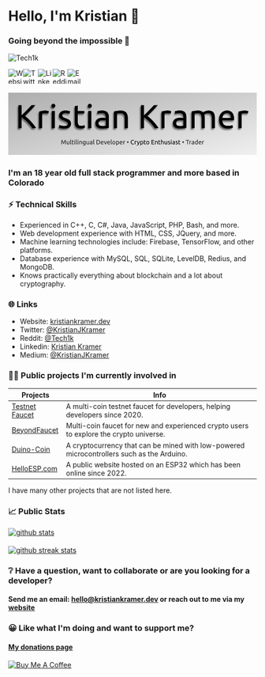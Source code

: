 <h1 align="left">Hello, I'm Kristian 👋</h1>
<h3 align="left">Going beyond the impossible 🚀</h3>

<p align="left"> <img src="https://komarev.com/ghpvc/?username=Tech1k&label=Profile%20views&color=0e75b6&style=flat" alt="Tech1k" /> </p>

<a href="https://kristiankramer.dev">
  <img align="left" alt="Website" width="30px" height="30px" src="https://kristiankramer.dev/assets/img/website.png" />
</a>
<a href="https://twitter.com/kristianjkramer">
  <img align="left" alt="Twitter" width="30px" height="30px" src="https://kristiankramer.dev/assets/img/twitter.png" />
</a>
<a href="https://www.linkedin.com/in/kristian-kramer/">
  <img align="left" alt="Linkedin" width="30px" height="30px" src="https://kristiankramer.dev/assets/img/linkedin.png" />
</a>
<a href="https://reddit.com/u/tech1k">
  <img align="left" alt="Reddit" width="30px" height="30px" src="https://kristiankramer.dev/assets/img/reddit.png" />
</a>
<a href="mailto:hello@kristiankramer.dev">
  <img align="left" alt="Email" width="30px" height="30px" src="https://kristiankramer.dev/assets/img/mail.png" />
</a>
<br />
<br />

![Kristian Kramer](kristian-og-banner-github.png?v=2)

### I'm an 18 year old full stack programmer and more based in Colorado

### ⚡️ Technical Skills
- Experienced in C++, C, C#, Java, JavaScript, PHP, Bash, and more. 
- Web development experience with HTML, CSS, JQuery, and more.
- Machine learning technologies include: Firebase, TensorFlow, and other platforms.
- Database experience with MySQL, SQL, SQLite, LevelDB, Redius, and MongoDB.
- Knows practically everything about blockchain and a lot about cryptography.

### 🌐 Links

- Website: <a href="https://kristiankramer.dev" target="_blank">kristiankramer.dev</a>
- Twitter: <a href="https://twitter.com/kristianjkramer" target="_blank">@KristianJKramer</a>
- Reddit: <a href="https://reddit.com/u/tech1k" target="_blank">@Tech1k</a>
- Linkedin: <a href="https://linkedin.com/in/kristian-kramer" target="_blank">Kristian Kramer</a>
- Medium: <a href="https://medium.com/@kristianjkramer" target="_blank">@KristianJKramer</a>

### 👨‍💻 Public projects I'm currently involved in
| Projects | Info
|--------------------------------------------------|------------------------------------------------------------------------------------------------|
| [Testnet Faucet](https://testnet-faucet.com) | A multi-coin testnet faucet for developers, helping developers since 2020.
| [BeyondFaucet](https://beyondfaucet.com) | Multi-coin faucet for new and experienced crypto users to explore the crypto universe.
| [Duino-Coin](https://duinocoin.com) | A cryptocurrency that can be mined with low-powered microcontrollers such as the Arduino.
| [HelloESP.com](https://helloesp.com) | A public website hosted on an ESP32 which has been online since 2022.

I have many other projects that are not listed here.

### 📈 Public Stats

<a href="#">
  <img align="center" src="https://github-readme-stats.vercel.app/api?username=tech1k&show_icons=true?count_private=true&theme=algolia" alt="github stats" />
</a>
<br/><br/>
<a href="#">
  <img align="center" src="https://github-readme-streak-stats.herokuapp.com/?user=Tech1k&theme=dark" alt="github streak stats" />
</a>

### ❔ Have a question, want to collaborate or are you looking for a developer?
#### Send me an email: <a href="mailto:hello@kristiankramer.dev">hello@kristiankramer.dev</a> or reach out to me via my <a href="https://kristiankramer.dev/#contact">website</a>

### 😀 Like what I'm doing and want to support me?
#### <a href="https://kristiankramer.dev/donate">My donations page</a>

<a href="https://www.buymeacoffee.com/kristiankramer" target="_blank"><img src="https://cdn.buymeacoffee.com/buttons/default-orange.png" alt="Buy Me A Coffee" height="41" width="175"></a>
